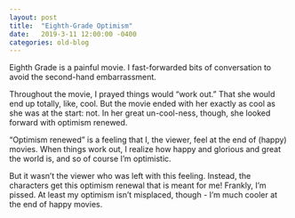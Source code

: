 ```yaml
---
layout: post
title:  "Eighth-Grade Optimism"
date:   2019-3-11 12:00:00 -0400
categories: old-blog
---
```

Eighth Grade is a painful movie. I fast-forwarded bits of conversation to avoid the second-hand embarrassment.

Throughout the movie, I prayed things would “work out.” That she would end up totally, like, cool. But the movie ended with her exactly as cool as she was at the start: not. In her great un-cool-ness, though, she looked forward with optimism renewed.

“Optimism renewed” is a feeling that I, the viewer, feel at the end of (happy) movies. When things work out, I realize how happy and glorious and great the world is, and so of course I’m optimistic.

But it wasn’t the viewer who was left with this feeling. Instead, the characters get this optimism renewal that is meant for me! Frankly, I’m pissed. At least my optimism isn’t misplaced, though - I’m much cooler at the end of happy movies.